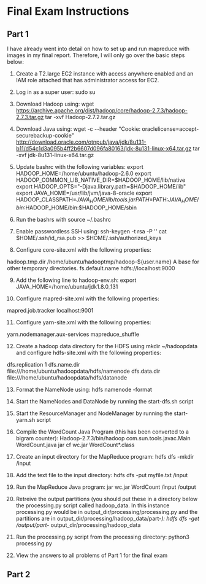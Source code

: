 # Final Exam Instructions

## Part 1
I have already went into detail on how to set up and run mapreduce with images in my final report. Therefore, I will only go over the basic steps below:

1) Create a T2.large EC2 instance with access anywhere enabled and an IAM role attached that has administrator access for EC2.

2) Log in as a super user:
sudo su

3) Download Hadoop using:
wget https://archive.apache.org/dist/hadoop/core/hadoop-2.7.3/hadoop-2.7.3.tar.gz
tar -xvf Hadoop-2.7.2.tar.gz

4) Download Java using:
wget -c --header "Cookie: oraclelicense=accept-securebackup-cookie" http://download.oracle.com/otnpub/java/jdk/8u131-b11/d54c1d3a095b4ff2b6607d096fa80163/jdk-8u131-linux-x64.tar.gz
tar -xvf jdk-8u131-linux-x64.tar.gz

5) Update bashrc with the following variables:
export HADOOP_HOME=/home/ubuntu/hadoop-2.6.0
export HADOOP_COMMON_LIB_NATIVE_DIR=$HADOOP_HOME/lib/native
export HADOOP_OPTS="-Djava.library.path=$HADOOP_HOME/lib"
export JAVA_HOME=/usr/lib/jvm/java-8-oracle
export HADOOP_CLASSPATH=${JAVA_HOME}/lib/tools.jar
PATH=$PATH:$JAVA_HOME/bin:$HADOOP_HOME/bin:$HADOOP_HOME/sbin

6) Run the bashrs with source ~/.bashrc

7) Enable passwordless SSH using:
ssh-keygen -t rsa -P '' 
cat $HOME/.ssh/id_rsa.pub >> $HOME/.ssh/authorized_keys

8) Configure core-site.xml with the following properties:
<property>
	<name>hadoop.tmp.dir</name>
	<value>/home/ubuntu/hadooptmp/hadoop-${user.name}</value>
	<description>A base for other temporary directories.</description>
</property>
<property>
	<name>fs.default.name</name>
	<value>hdfs://localhost:9000</value>
</property>
  
9) Add the following line to hadoop-env.sh:
export JAVA_HOME=/home/ubuntu/jdk1.8.0_131
  
10) Configure mapred-site.xml with the following properties:
  <property>
		<name>mapred.job.tracker</name>
		<value>localhost:9001</value><br/>
	</property>
  
11) Configure yarn-site.xml with the following properties:
  <property>
	<name>yarn.nodemanager.aux-services</name>
	<value>mapreduce_shuffle</value>
  </property>
  
12) Create a hadoop data directory for the HDFS using mkdir ~/hadoopdata and configure hdfs-site.xml with the following properties:
  <property>
	<name>dfs.replication</name>
	<value>1</value>
</property>
<property><name>dfs.name.dir</name>
	<value>file:///home/ubuntu/hadoopdata/hdfs/namenode</value>
</property>
<property>
	<name>dfs.data.dir</name>
	<value>file:///home/ubuntu/hadoopdata/hdfs/datanode</value>
</property>
  
13) Format the NameNode using:
  hdfs namenode -format
  
14) Start the NameNodes and DataNode by running the start-dfs.sh script
  
15) Start the ResourceManager and NodeManager by running the start-yarn.sh script
  
16) Compile the WordCount Java Program (this has been converted to a bigram counter):
  Hadoop-2.7.3/bin/hadoop com.sun.tools.javac.Main WordCount.java
  jar cf wc.jar WordCount*.class
  
17) Create an input directory for the MapReduce program:
  hdfs dfs -mkdir /input
  
18) Add the text file to the input directory:
  hdfs dfs -put myfile.txt /input
  
19) Run the MapReduce Java program:
  jar wc.jar WordCount /input /output
  
20) Retreive the output partitions (you should put these in a directory below the processing.py script called hadoop_data. In this instance processing.py would be in output_dir/processing/processing.py and the partitions are in output_dir/processing/hadoop_data/part-*):
  hdfs dfs -get /output/part-* output_dir/processing/hadoop_data
  
21) Run the processing.py script from the processing directory:
  python3 processing.py
  
22) View the answers to all problems of Part 1 for the final exam
  
## Part 2 
